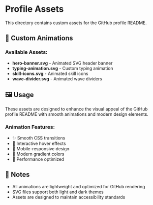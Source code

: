 # Profile Assets

This directory contains custom assets for the GitHub profile README.

## 🎨 Custom Animations

### Available Assets:
- **hero-banner.svg** - Animated SVG header banner
- **typing-animation.svg** - Custom typing animation
- **skill-icons.svg** - Animated skill icons
- **wave-divider.svg** - Animated wave dividers

## 🖼️ Usage

These assets are designed to enhance the visual appeal of the GitHub profile README with smooth animations and modern design elements.

### Animation Features:
- ✨ Smooth CSS transitions
- 🎯 Interactive hover effects  
- 📱 Mobile-responsive design
- 🎨 Modern gradient colors
- 🚀 Performance optimized

## 📝 Notes

- All animations are lightweight and optimized for GitHub rendering
- SVG files support both light and dark themes
- Assets are designed to maintain accessibility standards